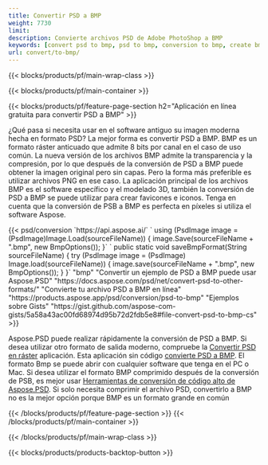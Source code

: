 ```yaml
---
title: Convertir PSD a BMP
weight: 7730
limit: 
description: Convierte archivos PSD de Adobe PhotoShop a BMP
keywords: [convert psd to bmp, psd to bmp, conversion to bmp, create bmp from psd, print psd as bmp]
url: convert/to-bmp/
---
```


{{< blocks/products/pf/main-wrap-class >}}

{{< blocks/products/pf/main-container >}}

{{< blocks/products/pf/feature-page-section h2="Aplicación en línea gratuita para convertir PSD a BMP" >}}
<p>¿Qué pasa si necesita usar en el software antiguo su imagen moderna hecha en formato PSD? La mejor forma es convertir PSD a BMP. BMP es un formato ráster anticuado que admite 8 bits por canal en el caso de uso común. La nueva versión de los archivos BMP admite la transparencia y la compresión, por lo que después de la conversión de PSD a BMP puede obtener la imagen original pero sin capas. Pero la forma más preferible es utilizar archivos PNG en ese caso. La aplicación principal de los archivos BMP es el software específico y el modelado 3D, también la conversión de PSD a BMP se puede utilizar para crear favicones e iconos. Tenga en cuenta que la conversión de PSB a BMP es perfecta en píxeles si utiliza el software Aspose.</p>
{{< psd/conversion `https://api.aspose.ai/` 
`    using (PsdImage image = (PsdImage)Image.Load(sourceFileName))
    {
        image.Save(sourceFileName + ".bmp",  new BmpOptions());
    }` 
`    public static void saveBmpFormat(String sourceFileName) {
        try (PsdImage image = (PsdImage) Image.load(sourceFileName)) {
            image.save(sourceFileName + ".bmp", new BmpOptions());
        }
    }` 
	"bmp" 
"Convertir un ejemplo de PSD a BMP puede usar Aspose.PSD"  "https://docs.aspose.com/psd/net/convert-psd-to-other-formats/" 
"Convierte tu archivo PSD a BMP en línea" "https://products.aspose.app/psd/conversion/psd-to-bmp" 
"Ejemplos sobre Gists" "https://gist.github.com/aspose-com-gists/5a58a43ac00fd68974d95b72d2fdb5e8#file-convert-psd-to-bmp-cs" >}}
<p>Aspose.PSD puede realizar rápidamente la conversión de PSD a BMP. Si desea utilizar otro formato de salida moderno, compruebe la <a href="/psd/convert">Convertir PSD en ráster</a> aplicación. Esta aplicación sin código <a href="/psd/convert/to-bmp">convierte PSD a BMP</a>. El formato Bmp se puede abrir con cualquier software que tenga en el PC o Mac. Si desea utilizar el formato BMP comprimido después de la conversión de PSB, es mejor usar <a href="/psd">Herramientas de conversión de código alto de Aspose.PSD</a>. Si solo necesita comprimir el archivo PSD, convertirlo a BMP no es la mejor opción porque BMP es un formato grande en común</p>
{{< /blocks/products/pf/feature-page-section >}}
{{< /blocks/products/pf/main-container >}}


{{< /blocks/products/pf/main-wrap-class >}}

{{< blocks/products/products-backtop-button >}}

